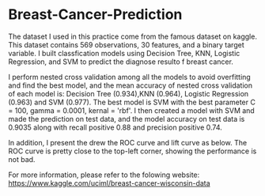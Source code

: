 # Breast-Cancer-Prediction

The dataset I used in this practice come from the famous dataset on kaggle. This dataset contains 569 observations, 30 features, and a binary target variable.
I built classfication models using Decision Tree, KNN, Logistic Regression, and SVM to predict the diagnose resulto f breast cancer.

I perform nested cross validation among all the models to avoid overfitting and find the best model, and the mean accuracy of nested cross validation of each model is: Decision Tree (0.934),KNN (0.964), Logistic Regression (0.963) and SVM (0.977). 
The best model is SVM with the best parameter C = 100, gamma = 0.0001, kernal = 'rbf'. I then created a model with SVM and made the prediction on test data, and the model accuracy on test data is 0.9035 along with recall positive 0.88 and precision positive 0.74.

In addition, I present the drew the ROC curve and lift curve as below. The ROC curve is pretty close to the top-left corner, showing the performance is not bad.

For more information, please refer to the folowing website:
https://www.kaggle.com/uciml/breast-cancer-wisconsin-data

